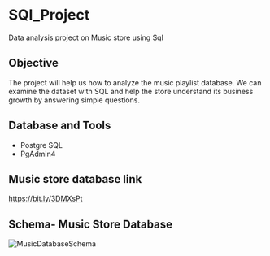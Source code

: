 # SQl_Project
Data analysis project on Music store using Sql

## Objective
The project will help us how to analyze the music playlist database. We can examine the dataset with SQL and
help the store understand its business growth by answering simple questions.

## Database and Tools
* Postgre SQL
* PgAdmin4

## Music store database link
 https://bit.ly/3DMXsPt 

## Schema- Music Store Database  
![MusicDatabaseSchema](https://user-images.githubusercontent.com/112153548/213707717-bfc9f479-52d9-407b-99e1-e94db7ae10a3.png)


